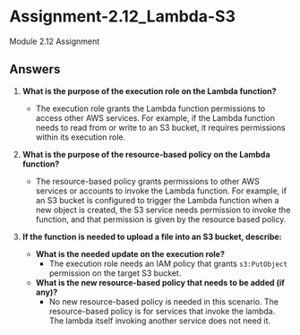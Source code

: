 # Assignment-2.12_Lambda-S3
Module 2.12 Assignment

## Answers

1.  **What is the purpose of the execution role on the Lambda function?**
    * The execution role grants the Lambda function permissions to access other AWS services. For example, if the Lambda function needs to read from or write to an S3 bucket, it requires permissions within its execution role.

2.  **What is the purpose of the resource-based policy on the Lambda function?**
    * The resource-based policy grants permissions to other AWS services or accounts to invoke the Lambda function. For example, if an S3 bucket is configured to trigger the Lambda function when a new object is created, the S3 service needs permission to invoke the function, and that permission is given by the resource based policy.

3.  **If the function is needed to upload a file into an S3 bucket, describe:**
    * **What is the needed update on the execution role?**
        * The execution role needs an IAM policy that grants `s3:PutObject` permission on the target S3 bucket.
    * **What is the new resource-based policy that needs to be added (if any)?**
        * No new resource-based policy is needed in this scenario. The resource-based policy is for services that invoke the lambda. The lambda itself invoking another service does not need it.
